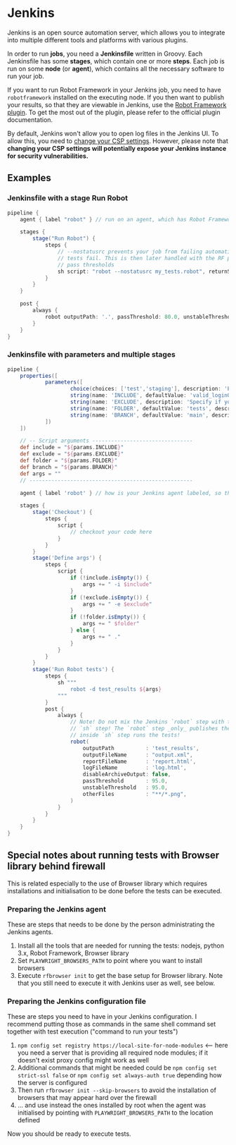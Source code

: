 # Jenkins

Jenkins is an open source automation server, which allows you to integrate into
multiple different tools and platforms with various plugins.

In order to run **jobs**, you need a **Jenkinsfile** written in Groovy. Each Jenkinsfile has some
**stages**, which contain one or more **steps**. Each job is run on some **node**
(or **agent**), which contains all the necessary software to run your job.

If you want to run Robot Framework in your Jenkins job, you need to have `robotframework` installed
on the executing node. If you then want to publish your results, so that they are viewable
in Jenkins, use the [Robot Framework plugin](https://plugins.jenkins.io/robot/). To get the most
out of the plugin, please refer to the official plugin documentation.

By default, Jenkins won't allow you to open log files in the Jenkins UI. To allow this, you need
to [change your CSP settings](https://plugins.jenkins.io/robot/#plugin-content-log-file-not-showing-properly).
However, please note that **changing your CSP settings will potentially expose your Jenkins instance
for security vulnerabilities.**

## Examples

### Jenkinsfile with a stage **Run Robot**

```groovy
pipeline {
    agent { label "robot" } // run on an agent, which has Robot Framework installed

    stages {
        stage("Run Robot") {
            steps {
                // --nostatusrc prevents your job from failing automatically if any
                // tests fail. This is then later handled with the RF plugin with
                // pass thresholds
                sh script: "robot --nostatusrc my_tests.robot", returnStatus: true
            }
        }
    }

    post {
        always {
            robot outputPath: '.', passThreshold: 80.0, unstableThreshold: 70.0
        }
    }
}
```

### Jenkinsfile with parameters and multiple stages

```groovy
pipeline {
    properties([
            parameters([
                    choice(choices: ['test','staging'], description: 'Environment to run the tests against', name: 'environment'),
                    string(name: 'INCLUDE', defaultValue: 'valid_loginORinvalid_login', description: 'Specify which tags you want to run (e.g. valid_login)'),
                    string(name: 'EXCLUDE', description: 'Specify if you want to exclude tests by category tags'),
                    string(name: 'FOLDER', defaultValue: 'tests', description: 'Specify the folder for tests (e.g. . for current dir'),
                    string(name: 'BRANCH', defaultValue: 'main', description: 'Specify the branch for tests (e.g. main')
            ])
    ])

    // -- Script arguments --------------------------------
    def include = "${params.INCLUDE}"
    def exclude = "${params.EXCLUDE}"
    def folder = "${params.FOLDER}"
    def branch = "${params.BRANCH}"
    def args = ""
    // ----------------------------------------------------

    agent { label 'robot' } // how is your Jenkins agent labeled, so that right kind of agent is used for execution

    stages {
        stage('Checkout') {
            steps {
                script {
                    // checkout your code here
                }
            }
        }
        stage('Define args') {
            steps {
                script {
                    if (!include.isEmpty()) {
                        args += " -i $include"
                    }
                    if (!exclude.isEmpty()) {
                        args += " -e $exclude"
                    }
                    if (!folder.isEmpty()) {
                        args += " $folder"
                    } else {
                        args += " ."
                    }
                }
            }
        }
        stage('Run Robot tests') {
            steps {
                sh """
                    robot -d test_results ${args}
                """
            }
            post {
                always {
                    // Note! Do not mix the Jenkins `robot` step with the `robot` command run inside the previous
                    // `sh` step! The `robot` step _only_ publishes the results for Jenkins and the `robot` command
                    // inside `sh` step runs the tests!
                    robot(
                        outputPath          : 'test_results',
                        outputFileName      : "output.xml",
                        reportFileName      : 'report.html',
                        logFileName         : 'log.html',
                        disableArchiveOutput: false,
                        passThreshold       : 95.0,
                        unstableThreshold   : 95.0,
                        otherFiles          : "**/*.png",
                    )
                }
            }
        }
    }
}
```

## Special notes about running tests with Browser library behind firewall

This is related especially to the use of Browser library which requires installations and initialisation to be done before the tests can be executed.

### Preparing the Jenkins agent

These are steps that needs to be done by the person administrating the Jenkins agents.

1. Install all the tools that are needed for running the tests: nodejs, python 3.x, Robot Framework, Browser library
1. Set `PLAYWRIGHT_BROWSERS_PATH` to point where you want to install browsers
1. Execute `rfbrowser init` to get the base setup for Browser library. Note that you still need to execute it with Jenkins user as well, see below.

### Preparing the Jenkins configuration file

These are steps you need to have in your Jenkins configuration. I recommend putting those as commands in the same shell command set together with test execution ("command to run your tests")

1. `npm config set registry https://local-site-for-node-modules` \<-- here you need a server that is providing all required node modules; if it doesn't exist proxy config might work as well
1. Additional commands that might be needed could be `npm config set strict-ssl false` or `npm config set always-auth true` depending how the server is configured
1. Then run `rfbrowser init --skip-browsers` to avoid the installation of browsers that may appear hard over the firewall
1. ... and use instead the ones installed by root when the agent was initialised by pointing with `PLAYWRIGHT_BROWSERS_PATH` to the location defined

Now you should be ready to execute tests.
